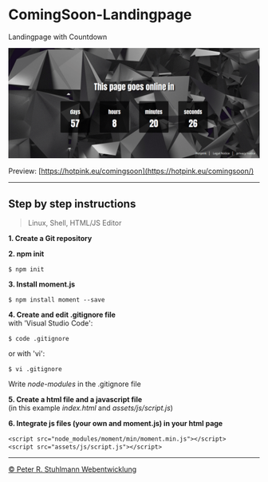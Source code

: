 # ComingSoon-Landingpage

Landingpage with Countdown

![ComingSoon landingpage countdown, screenshot](assets/img/screenshot.png)


Preview: [https://hotpink.eu/comingsoon](https://hotpink.eu/comingsoon/)

---

## Step by step instructions
> Linux, Shell, HTML/JS Editor

**1. Create a Git repository** 

**2. npm init**   
```
$ npm init
```   

**3. Install moment.js** 
```
$ npm install moment --save
```

**4. Create and edit .gitignore file**  
with 'Visual Studio Code': 
```
$ code .gitignore 
```  
or with 'vi':
```
$ vi .gitignore 
```
Write _node-modules_ in the .gitignore file

**5. Create a html file and a javascript file**  
(in this example _index.html_ and _assets/js/script.js_)

**6. Integrate js files (your own and moment.js) in your html page**
```
<script src="node_modules/moment/min/moment.min.js"></script>
<script src="assets/js/script.js"></script>
```

---

[&copy; Peter R. Stuhlmann Webentwicklung](https://peter-stuhlmann-webentwicklung.de)